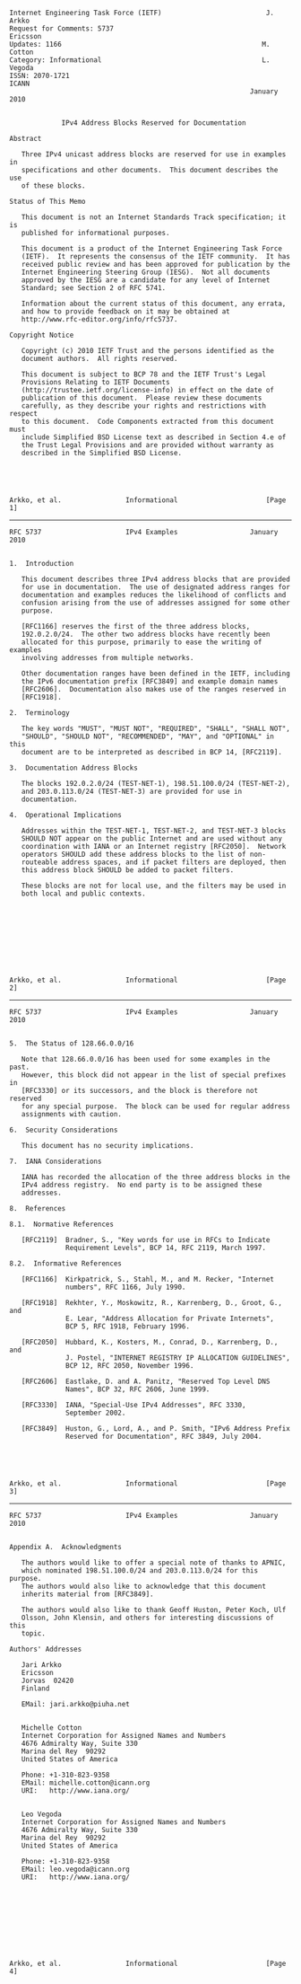     Internet Engineering Task Force (IETF)                          J. Arkko
    Request for Comments: 5737                                      Ericsson
    Updates: 1166                                                  M. Cotton
    Category: Informational                                        L. Vegoda
    ISSN: 2070-1721                                                    ICANN
                                                                January 2010


                 IPv4 Address Blocks Reserved for Documentation

    Abstract

       Three IPv4 unicast address blocks are reserved for use in examples in
       specifications and other documents.  This document describes the use
       of these blocks.

    Status of This Memo

       This document is not an Internet Standards Track specification; it is
       published for informational purposes.

       This document is a product of the Internet Engineering Task Force
       (IETF).  It represents the consensus of the IETF community.  It has
       received public review and has been approved for publication by the
       Internet Engineering Steering Group (IESG).  Not all documents
       approved by the IESG are a candidate for any level of Internet
       Standard; see Section 2 of RFC 5741.

       Information about the current status of this document, any errata,
       and how to provide feedback on it may be obtained at
       http://www.rfc-editor.org/info/rfc5737.

    Copyright Notice

       Copyright (c) 2010 IETF Trust and the persons identified as the
       document authors.  All rights reserved.

       This document is subject to BCP 78 and the IETF Trust's Legal
       Provisions Relating to IETF Documents
       (http://trustee.ietf.org/license-info) in effect on the date of
       publication of this document.  Please review these documents
       carefully, as they describe your rights and restrictions with respect
       to this document.  Code Components extracted from this document must
       include Simplified BSD License text as described in Section 4.e of
       the Trust Legal Provisions and are provided without warranty as
       described in the Simplified BSD License.





    Arkko, et al.                Informational                      [Page 1]

------------------------------------------------------------------------

``` newpage
RFC 5737                     IPv4 Examples                  January 2010


1.  Introduction

   This document describes three IPv4 address blocks that are provided
   for use in documentation.  The use of designated address ranges for
   documentation and examples reduces the likelihood of conflicts and
   confusion arising from the use of addresses assigned for some other
   purpose.

   [RFC1166] reserves the first of the three address blocks,
   192.0.2.0/24.  The other two address blocks have recently been
   allocated for this purpose, primarily to ease the writing of examples
   involving addresses from multiple networks.

   Other documentation ranges have been defined in the IETF, including
   the IPv6 documentation prefix [RFC3849] and example domain names
   [RFC2606].  Documentation also makes use of the ranges reserved in
   [RFC1918].

2.  Terminology

   The key words "MUST", "MUST NOT", "REQUIRED", "SHALL", "SHALL NOT",
   "SHOULD", "SHOULD NOT", "RECOMMENDED", "MAY", and "OPTIONAL" in this
   document are to be interpreted as described in BCP 14, [RFC2119].

3.  Documentation Address Blocks

   The blocks 192.0.2.0/24 (TEST-NET-1), 198.51.100.0/24 (TEST-NET-2),
   and 203.0.113.0/24 (TEST-NET-3) are provided for use in
   documentation.

4.  Operational Implications

   Addresses within the TEST-NET-1, TEST-NET-2, and TEST-NET-3 blocks
   SHOULD NOT appear on the public Internet and are used without any
   coordination with IANA or an Internet registry [RFC2050].  Network
   operators SHOULD add these address blocks to the list of non-
   routeable address spaces, and if packet filters are deployed, then
   this address block SHOULD be added to packet filters.

   These blocks are not for local use, and the filters may be used in
   both local and public contexts.










Arkko, et al.                Informational                      [Page 2]
```

------------------------------------------------------------------------

``` newpage
RFC 5737                     IPv4 Examples                  January 2010


5.  The Status of 128.66.0.0/16

   Note that 128.66.0.0/16 has been used for some examples in the past.
   However, this block did not appear in the list of special prefixes in
   [RFC3330] or its successors, and the block is therefore not reserved
   for any special purpose.  The block can be used for regular address
   assignments with caution.

6.  Security Considerations

   This document has no security implications.

7.  IANA Considerations

   IANA has recorded the allocation of the three address blocks in the
   IPv4 address registry.  No end party is to be assigned these
   addresses.

8.  References

8.1.  Normative References

   [RFC2119]  Bradner, S., "Key words for use in RFCs to Indicate
              Requirement Levels", BCP 14, RFC 2119, March 1997.

8.2.  Informative References

   [RFC1166]  Kirkpatrick, S., Stahl, M., and M. Recker, "Internet
              numbers", RFC 1166, July 1990.

   [RFC1918]  Rekhter, Y., Moskowitz, R., Karrenberg, D., Groot, G., and
              E. Lear, "Address Allocation for Private Internets",
              BCP 5, RFC 1918, February 1996.

   [RFC2050]  Hubbard, K., Kosters, M., Conrad, D., Karrenberg, D., and
              J. Postel, "INTERNET REGISTRY IP ALLOCATION GUIDELINES",
              BCP 12, RFC 2050, November 1996.

   [RFC2606]  Eastlake, D. and A. Panitz, "Reserved Top Level DNS
              Names", BCP 32, RFC 2606, June 1999.

   [RFC3330]  IANA, "Special-Use IPv4 Addresses", RFC 3330,
              September 2002.

   [RFC3849]  Huston, G., Lord, A., and P. Smith, "IPv6 Address Prefix
              Reserved for Documentation", RFC 3849, July 2004.





Arkko, et al.                Informational                      [Page 3]
```

------------------------------------------------------------------------

``` newpage
RFC 5737                     IPv4 Examples                  January 2010


Appendix A.  Acknowledgments

   The authors would like to offer a special note of thanks to APNIC,
   which nominated 198.51.100.0/24 and 203.0.113.0/24 for this purpose.
   The authors would also like to acknowledge that this document
   inherits material from [RFC3849].

   The authors would also like to thank Geoff Huston, Peter Koch, Ulf
   Olsson, John Klensin, and others for interesting discussions of this
   topic.

Authors' Addresses

   Jari Arkko
   Ericsson
   Jorvas  02420
   Finland

   EMail: jari.arkko@piuha.net


   Michelle Cotton
   Internet Corporation for Assigned Names and Numbers
   4676 Admiralty Way, Suite 330
   Marina del Rey  90292
   United States of America

   Phone: +1-310-823-9358
   EMail: michelle.cotton@icann.org
   URI:   http://www.iana.org/


   Leo Vegoda
   Internet Corporation for Assigned Names and Numbers
   4676 Admiralty Way, Suite 330
   Marina del Rey  90292
   United States of America

   Phone: +1-310-823-9358
   EMail: leo.vegoda@icann.org
   URI:   http://www.iana.org/










Arkko, et al.                Informational                      [Page 4]
```
